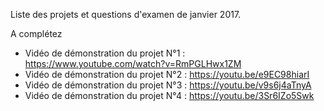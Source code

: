 Liste des projets et questions d'examen de janvier 2017.

A complétez 

- Vidéo de démonstration du projet N°1 : https://www.youtube.com/watch?v=RmPGLHwx1ZM
- Vidéo de démonstration du projet N°2 : https://youtu.be/e9EC98hiarI
- Vidéo de démonstration du projet N°3 : https://youtu.be/v9s6j4aTnyA
- Vidéo de démonstration du projet N°4 : https://youtu.be/3Sr6IZo5Swk

